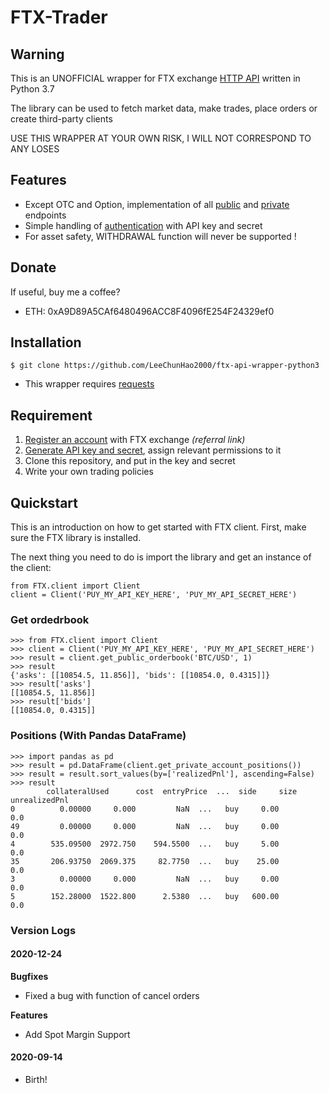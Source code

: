 # FTX-Trader

## Warning

This is an UNOFFICIAL wrapper for FTX exchange [HTTP API](https://docs.ftx.com/) written in Python 3.7

The library can be used to fetch market data, make trades, place orders or create third-party clients

USE THIS WRAPPER AT YOUR OWN RISK, I WILL NOT CORRESPOND TO ANY LOSES

## Features

- Except OTC and Option, implementation of all [public](#) and [private](#) endpoints
- Simple handling of [authentication](https://docs.ftx.com/#authentication) with API key and secret
- For asset safety, WITHDRAWAL function will never be supported !

## Donate

If useful, buy me a coffee?

- ETH: 0xA9D89A5CAf6480496ACC8F4096fE254F24329ef0

## Installation

    $ git clone https://github.com/LeeChunHao2000/ftx-api-wrapper-python3

 - This wrapper requires [requests](https://github.com/psf/requests)

## Requirement

1. [Register an account](https://ftx.com/#a=2500518) with FTX exchange _(referral link)_
2. [Generate API key and secret](https://ftx.com/profile), assign relevant permissions to it
3. Clone this repository, and put in the key and secret
4. Write your own trading policies 

## Quickstart

This is an introduction on how to get started with FTX client. First, make sure the FTX library is installed.

The next thing you need to do is import the library and get an instance of the client:

    from FTX.client import Client
    client = Client('PUY_MY_API_KEY_HERE', 'PUY_MY_API_SECRET_HERE')

### Get ordedrbook

    >>> from FTX.client import Client
    >>> client = Client('PUY_MY_API_KEY_HERE', 'PUY_MY_API_SECRET_HERE')
    >>> result = client.get_public_orderbook('BTC/USD', 1)
    >>> result
    {'asks': [[10854.5, 11.856]], 'bids': [[10854.0, 0.4315]]}
    >>> result['asks']
    [[10854.5, 11.856]]
    >>> result['bids']
    [[10854.0, 0.4315]]

### Positions (With Pandas DataFrame)

    >>> import pandas as pd
    >>> result = pd.DataFrame(client.get_private_account_positions())
    >>> result = result.sort_values(by=['realizedPnl'], ascending=False)
    >>> result
            collateralUsed      cost  entryPrice  ...  side     size  unrealizedPnl
    0          0.00000     0.000         NaN  ...   buy     0.00            0.0
    49         0.00000     0.000         NaN  ...   buy     0.00            0.0
    4        535.09500  2972.750    594.5500  ...   buy     5.00            0.0
    35       206.93750  2069.375     82.7750  ...   buy    25.00            0.0
    3          0.00000     0.000         NaN  ...   buy     0.00            0.0
    5        152.28000  1522.800      2.5380  ...   buy   600.00            0.0
### Version Logs
#### 2020-12-24

**Bugfixes**
 - Fixed a bug with function of cancel orders

**Features**
 - Add Spot Margin Support
#### 2020-09-14

 - Birth!
